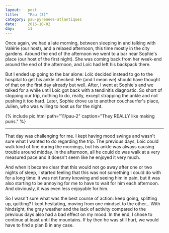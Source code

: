 ```yaml
---
layout:   post
title:    "Pau (3)"
category: pau-pyrenees-atlantiques
date:     2016-10-02
day:      11
---
```


Once again, we had a late morning, between sleeping in and talking with Valérie (our host), and a relaxed afternoon, this time mostly in the city gardens. Around the end of the afternoon we went to a bar near Sophie's place (our host of the first night). She was coming back from her week-end around the end of the afternoon, and Loïc had left his backpack there.

But I ended up going to the bar alone: Loïc decided instead to go to the hospital to get his ankle checked. He (and I mean we) should have thought of that on the first day already but well. After, I went at Sophie's and we talked for a while until Loïc got back with a tendinitis diagnostic. So short of stopping our trip, nothing to do, really, except strapping the ankle and not pushing it too hard. Later, Sophie drove us to another couchsurfer's place, Julien, who was willing to host us for the night.

{% include pic.html path="11/pau-2" caption="They REALLY like making puns." %}

<hr class="chapter-separator">

That day was challenging for me. I kept having mood swings and wasn't sure what I wanted to do regarding the trip. The previous days, Loïc could walk kind of fine during the mornings, but his ankle was always causing trouble around midday. In the afternoon, all he could do was walk at a very measured pace and it doesn't seem like he enjoyed it very much.

And when it became clear that this would not go away after one or two nights of sleep, I started feeling that this was not something I could do with for a long time: it was not funny knowing and seeing him in pain, but it was also starting to be annoying for me to have to wait for him each afternoon. And obviously, it was even less enjoyable for him.

So I wasn't sure what was the best course of action: keep going, splitting up, quitting? I kept hesitating, moving from one mindset to the other... With hindsight, the gray weather and the lack of activity compared to the previous days also had a bad effect on my mood. In the end, I chose to continue at least until the mountains. If by then he was still hurt, we would have to find a plan B in any case.
